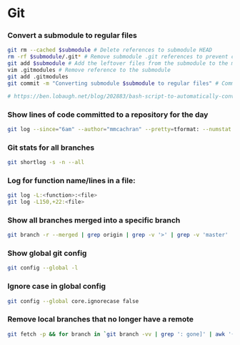 # Git

### Convert a submodule to regular files
``` bash
git rm --cached $submodule # Delete references to submodule HEAD
rm -rf $submodule/.git* # Remove submodule .git references to prevent confusion from main repo 
git add $submodule # Add the leftover files from the submodule to the main repo 
vim .gitmodules # Remove reference to the submodule 
git add .gitmodules  
git commit -m "Converting submodule $submodule to regular files" # Commit the new regular files!

# https://ben.lobaugh.net/blog/202883/bash-script-to-automatically-convert-git-submodules-to-regular-files
```

### Show lines of code committed to a repository for the day
``` bash
git log --since="6am" --author="mmcachran" --pretty=tformat: --numstat | awk '{ add += $1; subs += $2; loc += $1 - $2 } END { printf "added lines: %s, removed lines: %s, total lines: %s\n", add, subs, loc }' -
```

### Git stats for all branches
``` bash
git shortlog -s -n --all
```

### Log for function name/lines in a file:
``` bash
git log -L:<function>:<file>
git log -L150,+22:<file>
```

### Show all branches merged into a specific branch
``` bash
git branch -r --merged | grep origin | grep -v '>' | grep -v 'master' | xargs -L1
```

### Show global git config
``` bash 
git config --global -l 
```

### Ignore case in global config
``` bash
git config --global core.ignorecase false
```

### Remove local branches that no longer have a remote
``` bash
git fetch -p && for branch in `git branch -vv | grep ': gone]' | awk '{print $1}'`; do git branch -D $branch; done
```
